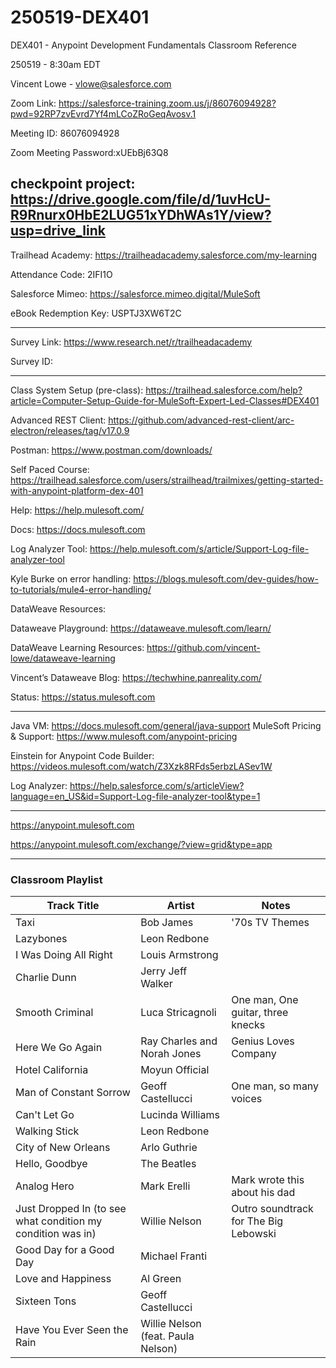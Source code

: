 # 250519-DEX401

DEX401 - Anypoint Development Fundamentals Classroom Reference

250519 - 8:30am EDT

Vincent Lowe - vlowe@salesforce.com

Zoom Link: https://salesforce-training.zoom.us/j/86076094928?pwd=92RP7zvEvrd7Yf4mLCoZRoGeqAvosv.1

Meeting ID: 86076094928

Zoom Meeting Password:xUEbBj63Q8

checkpoint project: https://drive.google.com/file/d/1uvHcU-R9Rnurx0HbE2LUG51xYDhWAs1Y/view?usp=drive_link
-------------------------------------------------------------------------------------------------------------------

Trailhead Academy:			https://trailheadacademy.salesforce.com/my-learning

Attendance Code:		2IFI1O

Salesforce Mimeo:			https://salesforce.mimeo.digital/MuleSoft

eBook Redemption Key:	USPTJ3XW6T2C

-------------------------------------------------------------------------------------------------------------------
Survey Link:				https://www.research.net/r/trailheadacademy

Survey ID:				

-------------------------------------------------------------------------------------------------------------------

Class System Setup (pre-class): https://trailhead.salesforce.com/help?article=Computer-Setup-Guide-for-MuleSoft-Expert-Led-Classes#DEX401

Advanced REST Client: https://github.com/advanced-rest-client/arc-electron/releases/tag/v17.0.9

Postman: https://www.postman.com/downloads/

Self Paced Course: https://trailhead.salesforce.com/users/strailhead/trailmixes/getting-started-with-anypoint-platform-dex-401

Help:
https://help.mulesoft.com/

Docs:
https://docs.mulesoft.com

Log Analyzer Tool:
https://help.mulesoft.com/s/article/Support-Log-file-analyzer-tool

Kyle Burke on error handling: https://blogs.mulesoft.com/dev-guides/how-to-tutorials/mule4-error-handling/

DataWeave Resources:

Dataweave Playground: https://dataweave.mulesoft.com/learn/

DataWeave Learning Resources: https://github.com/vincent-lowe/dataweave-learning

Vincent’s Dataweave Blog: https://techwhine.panreality.com/

Status:
https://status.mulesoft.com 
   
------------------------------------------------------------------------------
Java VM: https://docs.mulesoft.com/general/java-support
MuleSoft Pricing & Support: https://www.mulesoft.com/anypoint-pricing

Einstein for Anypoint Code Builder: https://videos.mulesoft.com/watch/Z3Xzk8RFds5erbzLASev1W

Log Analyzer: https://help.salesforce.com/s/articleView?language=en_US&id=Support-Log-file-analyzer-tool&type=1

------------------------------------------------------------------------------

https://anypoint.mulesoft.com

https://anypoint.mulesoft.com/exchange/?view=grid&type=app


------------------------------------------------------------------------------

### Classroom Playlist

|Track Title|Artist|Notes|
|-----------|------|-----|
|Taxi|Bob James|'70s TV Themes|
|Lazybones|Leon Redbone||
|I Was Doing All Right|Louis Armstrong||
|Charlie Dunn|Jerry Jeff Walker||
|Smooth Criminal|Luca Stricagnoli|One man, One guitar, three knecks|
|Here We Go Again|Ray Charles and Norah Jones|Genius Loves Company|
|Hotel California|Moyun Official||
|Man of Constant Sorrow|Geoff Castellucci|One man, so many voices|
|Can't Let Go|Lucinda Williams||
|Walking Stick|Leon Redbone||
|City of New Orleans|Arlo Guthrie||
|Hello, Goodbye|The Beatles||
|Analog Hero|Mark Erelli|Mark wrote this about his dad|
|Just Dropped In (to see what condition my condition was in)|Willie Nelson|Outro soundtrack for The Big Lebowski|
|Good Day for a Good Day|Michael Franti||
|Love and Happiness|Al Green||
|Sixteen Tons|Geoff Castellucci||
|Have You Ever Seen the Rain|Willie Nelson (feat. Paula Nelson)||
























